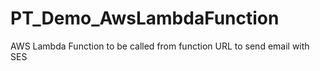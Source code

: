 # PT_Demo_AwsLambdaFunction
AWS Lambda Function to be called from function URL to send email with SES
